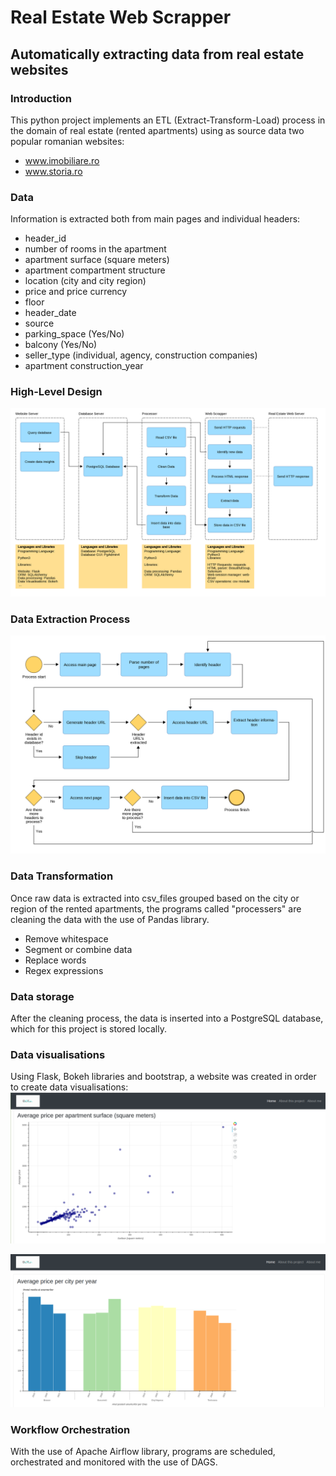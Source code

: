 # Real Estate Web Scrapper
## Automatically extracting data from real estate websites

### Introduction
This python project implements an ETL (Extract-Transform-Load) process in the domain of real estate (rented apartments) using as source data two popular romanian websites:
* www.imobiliare.ro
* www.storia.ro

### Data
Information is extracted both from main pages and individual headers:
* header_id
* number of rooms in the apartment
* apartment surface (square meters)
* apartment compartment structure
* location (city and city region)
* price and price currency
* floor
* header_date
* source
* parking_space (Yes/No)
* balcony (Yes/No)
* seller_type (individual, agency, construction companies)
* apartment construction_year

### High-Level Design
![high_level_design.png](high_level_design.png)

### Data Extraction Process
![extraction_process_flow.png](extraction_process_flow.png)

### Data Transformation

Once raw data is extracted into csv_files grouped based on the city or region of the rented apartments, the programs called "processers" are cleaning the data with the use of Pandas library.
* Remove whitespace
* Segment or combine data
* Replace words
* Regex expressions

### Data storage
After the cleaning process, the data is inserted into a PostgreSQL database, which for this project is stored locally.

### Data visualisations

Using Flask, Bokeh libraries and bootstrap, a website was created in order to create data visualisations:
![average_price_per_apt_surface.png](average_price_per_apt_surface.png)

![average_price_per_city_per_year](average_price_per_city_per_year.png)

### Workflow Orchestration

With the use of Apache Airflow library, programs are scheduled, orchestrated and monitored with the use of DAGS.





